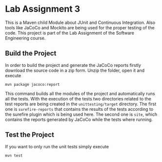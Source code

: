 # Lab Assignment 3

This is a Maven child Module about JUnit and Continuous Integration. Also tools like JaCoCo and
Mockito are being used for the proper testing of the code. This project is part of the Lab 
Assignment of the Software Engineering course.

## Build the Project
In order to build the project and generate the JaCoCo reports firstly download the source code in a zip form. 
Unzip the folder, open it and execute
```
mvn package jacoco:report
```
This command builds all the modules of the project and automatically runs all the tests.
With the execution of the tests two directories related to the test reports are being created in the `unittesting/target` directory.
The first one is `surefire-reports` that contains the results of the tests according to the surefire plugin which is being used here.
The second one is `site`, which contains the reports generated by JaCoCo while the tests where running.

## Test the Project
If you want to only run the unit tests simply execute
```
mvn test
```